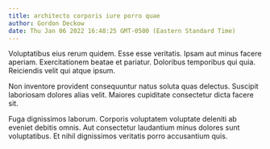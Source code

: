 ```yaml
---
title: architecto corporis iure porro quae
author: Gordon Deckow
date: Thu Jan 06 2022 16:48:25 GMT-0500 (Eastern Standard Time)
---
```

Voluptatibus eius rerum quidem. Esse esse veritatis. Ipsam aut minus facere aperiam. Exercitationem beatae et pariatur. Doloribus temporibus qui quia. Reiciendis velit qui atque ipsum.

 Non inventore provident consequuntur natus soluta quas delectus. Suscipit laboriosam dolores alias velit. Maiores cupiditate consectetur dicta facere sit.

 Fuga dignissimos laborum. Corporis voluptatem voluptate deleniti ab eveniet debitis omnis. Aut consectetur laudantium minus dolores sunt voluptatibus. Et nihil dignissimos veritatis porro accusantium quis.